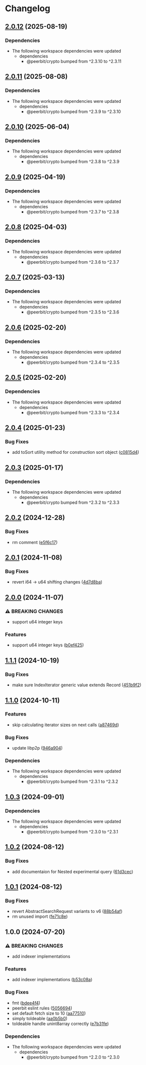 # Changelog

## [2.0.12](https://github.com/dao-xyz/peerbit/compare/indexer-interface-v2.0.11...indexer-interface-v2.0.12) (2025-08-19)


### Dependencies

* The following workspace dependencies were updated
  * dependencies
    * @peerbit/crypto bumped from ^2.3.10 to ^2.3.11

## [2.0.11](https://github.com/dao-xyz/peerbit/compare/indexer-interface-v2.0.10...indexer-interface-v2.0.11) (2025-08-08)


### Dependencies

* The following workspace dependencies were updated
  * dependencies
    * @peerbit/crypto bumped from ^2.3.9 to ^2.3.10

## [2.0.10](https://github.com/dao-xyz/peerbit/compare/indexer-interface-v2.0.9...indexer-interface-v2.0.10) (2025-06-04)


### Dependencies

* The following workspace dependencies were updated
  * dependencies
    * @peerbit/crypto bumped from ^2.3.8 to ^2.3.9

## [2.0.9](https://github.com/dao-xyz/peerbit/compare/indexer-interface-v2.0.8...indexer-interface-v2.0.9) (2025-04-19)


### Dependencies

* The following workspace dependencies were updated
  * dependencies
    * @peerbit/crypto bumped from ^2.3.7 to ^2.3.8

## [2.0.8](https://github.com/dao-xyz/peerbit/compare/indexer-interface-v2.0.7...indexer-interface-v2.0.8) (2025-04-03)


### Dependencies

* The following workspace dependencies were updated
  * dependencies
    * @peerbit/crypto bumped from ^2.3.6 to ^2.3.7

## [2.0.7](https://github.com/dao-xyz/peerbit/compare/indexer-interface-v2.0.6...indexer-interface-v2.0.7) (2025-03-13)


### Dependencies

* The following workspace dependencies were updated
  * dependencies
    * @peerbit/crypto bumped from ^2.3.5 to ^2.3.6

## [2.0.6](https://github.com/dao-xyz/peerbit/compare/indexer-interface-v2.0.5...indexer-interface-v2.0.6) (2025-02-20)


### Dependencies

* The following workspace dependencies were updated
  * dependencies
    * @peerbit/crypto bumped from ^2.3.4 to ^2.3.5

## [2.0.5](https://github.com/dao-xyz/peerbit/compare/indexer-interface-v2.0.4...indexer-interface-v2.0.5) (2025-02-20)


### Dependencies

* The following workspace dependencies were updated
  * dependencies
    * @peerbit/crypto bumped from ^2.3.3 to ^2.3.4

## [2.0.4](https://github.com/dao-xyz/peerbit/compare/indexer-interface-v2.0.3...indexer-interface-v2.0.4) (2025-01-23)


### Bug Fixes

* add toSort utility method for construction sort object ([c0815d4](https://github.com/dao-xyz/peerbit/commit/c0815d47712ef30d5f22950e7d7e35a37cd2cb33))

## [2.0.3](https://github.com/dao-xyz/peerbit/compare/indexer-interface-v2.0.2...indexer-interface-v2.0.3) (2025-01-17)


### Dependencies

* The following workspace dependencies were updated
  * dependencies
    * @peerbit/crypto bumped from ^2.3.2 to ^2.3.3

## [2.0.2](https://github.com/dao-xyz/peerbit/compare/indexer-interface-v2.0.1...indexer-interface-v2.0.2) (2024-12-28)


### Bug Fixes

* rm comment ([e5f6c17](https://github.com/dao-xyz/peerbit/commit/e5f6c17f09764f0b54c3376ec9d42944a7654789))

## [2.0.1](https://github.com/dao-xyz/peerbit/compare/indexer-interface-v2.0.0...indexer-interface-v2.0.1) (2024-11-08)


### Bug Fixes

* revert i64  -&gt; u64 shifting changes ([4d7d8ba](https://github.com/dao-xyz/peerbit/commit/4d7d8ba0a90e147ed1c8bffbf55219db521dc853))

## [2.0.0](https://github.com/dao-xyz/peerbit/compare/indexer-interface-v1.1.1...indexer-interface-v2.0.0) (2024-11-07)


### ⚠ BREAKING CHANGES

* support u64 integer keys

### Features

* support u64 integer keys ([b0ef425](https://github.com/dao-xyz/peerbit/commit/b0ef4251c727eca8ab93155b0d458a5853667bf4))

## [1.1.1](https://github.com/dao-xyz/peerbit/compare/indexer-interface-v1.1.0...indexer-interface-v1.1.1) (2024-10-19)


### Bug Fixes

* make sure IndexIterator generic value extends Record ([451b9f2](https://github.com/dao-xyz/peerbit/commit/451b9f2f77c3d7efb532fa80bd25adc881548666))

## [1.1.0](https://github.com/dao-xyz/peerbit/compare/indexer-interface-v1.0.3...indexer-interface-v1.1.0) (2024-10-11)


### Features

* skip calculating iterator sizes on next calls ([a87469d](https://github.com/dao-xyz/peerbit/commit/a87469d4cadb8b8ec988e609ea39f97e40033c4e))


### Bug Fixes

* update libp2p ([946a904](https://github.com/dao-xyz/peerbit/commit/946a904ea6cade2bf3de47f014a3fb96ed99e727))


### Dependencies

* The following workspace dependencies were updated
  * dependencies
    * @peerbit/crypto bumped from ^2.3.1 to ^2.3.2

## [1.0.3](https://github.com/dao-xyz/peerbit/compare/indexer-interface-v1.0.2...indexer-interface-v1.0.3) (2024-09-01)


### Dependencies

* The following workspace dependencies were updated
  * dependencies
    * @peerbit/crypto bumped from ^2.3.0 to ^2.3.1

## [1.0.2](https://github.com/dao-xyz/peerbit/compare/indexer-interface-v1.0.1...indexer-interface-v1.0.2) (2024-08-12)


### Bug Fixes

* add documentaion for Nested experimental query ([61d3cec](https://github.com/dao-xyz/peerbit/commit/61d3cec4ed802ac59f3c77482855a6cb9b8360b5))

## [1.0.1](https://github.com/dao-xyz/peerbit/compare/indexer-interface-v1.0.0...indexer-interface-v1.0.1) (2024-08-12)


### Bug Fixes

* revert AbstractSearchRequest variants to v6 ([88b54af](https://github.com/dao-xyz/peerbit/commit/88b54af1f946e96d696d76b387d44cb173548e9b))
* rm unused import ([fe71c8e](https://github.com/dao-xyz/peerbit/commit/fe71c8efbf40edd591c9ddef986561db3b8c1191))

## 1.0.0 (2024-07-20)


### ⚠ BREAKING CHANGES

* add indexer implementations

### Features

* add indexer implementations ([b53c08a](https://github.com/dao-xyz/peerbit/commit/b53c08a01bcf24cf1832619b469b0f9f564f669d))


### Bug Fixes

* fmt ([bdee4f4](https://github.com/dao-xyz/peerbit/commit/bdee4f4943fcabd21c53a4f37dba17d04cea2577))
* peerbit eslint rules ([5056694](https://github.com/dao-xyz/peerbit/commit/5056694f90ad03c0c5ba1e47c6ac57387d85aba9))
* set default fetch size to 10 ([aa77510](https://github.com/dao-xyz/peerbit/commit/aa77510ff232ae850523335907e92b40e5d75c56))
* simply toIdeable ([aa0b5b0](https://github.com/dao-xyz/peerbit/commit/aa0b5b0ebca0818fe12d4c5175ef6565b83d7604))
* toIdeable handle unint8array correctly ([e7b31fe](https://github.com/dao-xyz/peerbit/commit/e7b31feeef12a79337d5fa4ea814c066877fc906))


### Dependencies

* The following workspace dependencies were updated
  * dependencies
    * @peerbit/crypto bumped from ^2.2.0 to ^2.3.0
